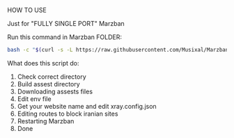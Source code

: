 HOW TO USE

Just for "FULLY SINGLE PORT" Marzban

Run this command in Marzban FOLDER:
```bash
bash -c "$(curl -s -L https://raw.githubusercontent.com/Musixal/Marzban-Tools/main/block-iranian-site/block_iranian_sites.sh)" @ install
```

What does this script do:
  1. Check correct directory
  2. Build assest directory
  3. Downloading assests files
  4. Edit env file
  5. Get your website name and edit xray.config.json
  6. Editing routes to block iranian sites
  7. Restarting Marzban
  8. Done
